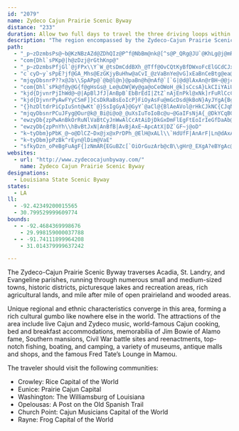 ```yaml
---
id: "2079"
name: Zydeco Cajun Prairie Scenic Byway
distance: "233"
duration: Allow two full days to travel the three driving loops within the overall byway.
description: "The region encompassed by the Zydeco-Cajun Prairie Scenic Byway is a hotbed of Cajun culture and Zydeco music."
path:
  - "_p~zDzmbsPs@~b@KzNBzAZd@ZDhQIz@P^f@NbBm@nk@[^s@P_QRg@JU`@KhLg@j@mRo@u@@WJYf@C^Sfb@E~@[^wk@r@uI|DWf@G~@G`IF`N_CnRy@zHeAxHq@tCsA~BuElEyAxBYzCO~CoBzHMVURw@LeXfAgWmEgA[]_@i`@ot@kGsJaBgB"
  - "com{Dhl`sPKp@|h@zDzj@rGthKnp@"
  - "_p~zDzmbsPfjGl`@jFPx\\Y`W_@tsDmCddBXh_@Tff@OvCQtKyBfDWxoFcElGCdCJxVrAxDHvsAcAhDJpBX?md@Isd@LsE?{NGaoA~_AQlBM~Bw@zKoG~@_Ah@{@v@mBh@wD?wZ~yAGEgTFuFf@kDd@}A~Q_d@bHoRd@yCrB{Tv@gEdAkCzn@ckAz@}Bj@iCJsBG_j@VeCx@sCxAyBrCmBbBa@v@EjGKlAUlAe@hAq@~@_ArHuJrByApBy@vBe@pAKrSEtAIlA]lAk@hKuGbBmBdAkCZyAJaCCmn@[{A}@gBeE}Cc@o@Wy@I_AGo^"
  - "c`cyD~y`sPpE?jf@GA_Mhs@EzGKjyBuHhw@aCvI_@zVaBnYe@vG]xEaBnCeBtg@ea@hd@k]hAs@hBs@pA]tC_@d`@BjQQxy@D|u@E|r@\\|zA^d`AQxjDK~|@uA`\\w@tnIe@he@KpOU|G_AvE_ApF{AjDsAjj@}VxJ}EzHaD|KeF|\\_Pd_CefA^`A\\Bl@QpA_A?SWgAlBu@tOgHkSko@XYxDcBjCe@x@CxNCncBeAlTDhjAe@toCm@~QM`nAKjGMve@kBjk@gCfFGxF@zlA~CrJ@ttAg@`QQfe@M`CFtCVxFfA`E\\bDKfNqBjCOvfBe@bFI~@MtAY~AaArAqAjA{Bp@sCNkCg@cp@FyAZ}Bt@uC~AaDxm@aw@tAoBty@oyB`BkFxLue@~@wB|@mAhA_A~As@dB]hACv]|@fn@SlTNxQWrs@WpFN|ALt@T`VolAx@{Ft@sKtN}s@m@QOQqMwDaJeC]?oRuFi@c@KY?u@Ric@Cu@K]m@m@qBG}pAx@e}AF{hA^cjBXg~A^{KLknADgs@Xqh@?{bAaAqUEJ{t@we@x@oOf@_y@~AePMuh@?ib@Po~@@o_A^mfCj@erAf@s~A~@AaC_l@Teg@Bo@f@gAlBaAb@wg@O]IkPQuJAwEFkBg@iB}@qAgAsAmBaA_CqBaJw@sCmAgCwCaEeB}A{A{@wD}AgDk@kCIwfBFoCL}p@zEw]hEuOhA{\\dAstCtHqEVmJv@qoBhFaHG_He@aw@mLiKaCmK{DwHiEcHoFwgCyiCqJoHwJmL{AyBsD{GmB_Cgi@ej@cNaNiAcB{@qBwCaJoFiOwHgNcHdGae@j_@Yr@aCvN}Txi@KlA`@jGOfAcd@ze@iA|AiAfCs@~CMhDh@tRbBd^AdBaFr^w@jCaAdBsB`CoJxIkBhAqAb@sAPez@`@ig@F?|dBTnM?tQGxZ?~n@s{Ad@qAHkBd@u@\\yAlAmA~A_ArC[zBEpAN`CtAfH^xA`S~l@p@bCRxAGjCm@zCs@pAqAvAy~@rv@yZlV_@`@aAdBy@lCy@fEiBrF_G`Mm@z@aB~AwdApy@}T~PmBr@uANyPPsAXoAf@sC~BvBfFh@~Bb@xCL`GBnPCj@yA^`@~DPxCJtJNrqDP~THlDFPF~ADx}@Nft@EvMIjF?vY??"
  - "mjqyDbsnrP??x@Jb\\SpAPp@`@b@l@n}@paBn@h@nAf@`[`G|@d@lAxAn@rBH~@@jc@HlBj@`Btl@zfA`O|XdxDpcH|AnD\\~ARdBBbQhAa@hAQhBEb{@?"
  - "com{Dhl`sPk@f@y@G{f@gHsGs@_Le@uDW{Wy@ga@oCeOWoH_@k]sCcsA}LkCIiYAiUeAmm@{BsLy@yKqAyKmB{Ae@aCgAoPaL_UcPoB_BmE{EmBcBsBuAaC_AmOsEiCe@kBQqB?eDR_k@rMgEx@gFXaCAa~@sDil@yEeYsBiC_@yDmAcCyAoCkCyBmD}@{BmAeEaD{LqKm_@gAkCuA_CwBaCcAy@iDmBsC_Aie@mLoOuCeAk@oc@aJ"
  - "kjd{DjvnrPjIhWd@~@|ApBlJfJ|AnBpB`EbBrEdI|ZtZ`nAjEnPkl@xNk]rFuRlCcCf@aCz@e^`SmUzS}TjU_BjBgElGsQjX_LnQeAlCgP~g@eAnCsSt_@{FzJyT`XyAxBmA~Bg]|{@wClGyDrFmBdByM`J{ElC}B~@iAx@y@xAi@lC"
  - "kjd{DjvnrPyAwFYyCSmF]}CsDkRaBsEoIcP}FiOyAsFu@mGcDsd@kBoN}AyJYgA{BgF{Pq\\iLuUeL_VmKuSu@mBa@yAOmCVsMfCip@tEw[v@{HtBcQnAaO?m@Gq@a@q@w@a@yW{CaBYcBq@gAs@kDaDeq@yq@cAs@c@M_PwCaEaAiIeE_BaAaAkAk@_AyDiJ[y@SsABq@nGs^d@aEL_EI{C_AsM"
  - "{}hzDltdrPiCpIuSnt@wKt`@}SsIgGyA}@GyY`@aCl@{BlAeAVol@rHkCJkNC{CJqNfEaC\\{t@BsCGgCWsjByRkDY}FKwG_@qMkAwCu@wFk@oDk@yJyB}ASu@?oB^{HjDw@RaANqADqAGaASyPqGkBm@mAG_eA?oGkAeAAqAFwBj@uBrAcX~[eBfBwAv@}Bd@_BDcS}@qAP_A`@mDhDyGdJiE~EgKnMwBvAeEnB_A|@]r@WlAiAzM]`IWfPKlAY^[LgC\\yA^yAn@mAbAq@lAkCnISjAOlAG`DE`NF~An@fCFp@?lAa@jCg@~@iDfD}LtKiAl@aAPsLLe[tCeP~DuQ`NaJ`IuAj@aJx@wb@q@sBF"
  - "mjqyDbsnrPCuJFyg@Our@k@_Bi@i@o@_@uXsIuToIoBc@u~@GaIFsNjA{_@DkYCqBGkBg@sf@sSgPuEu[}QmAe@mA_@cv@gK{IsDeRgJmCcA}D{@oKmA}Cu@q@]mBaBwHuJ{BqBiAg@iBe@_N_BaCs@sBsAgCeDqAuAiAy@cBk@sDYmkA?iEJ_HtAgCJ{@EqBe@cN{HeBu@sAWqBKyQEe\\?gBMqAWsBs@w{Aun@AA"
  - "ewzyDb{zpPwAnBkOrRuNlVaBtCyJnWwAlCcAtAiDjDkGxDmFlEgFtEoIrIeGfDaAb@iARiA@sC[aHkAiA?eAP_GlDyGrBuB`A_CxCgWjc@Wf@c@xBw@xJ`@r]GlDmG~m@{@fFaD`KaBbCsGvHm@fAKf@aA~GGrAFrIuApQaD|U{GtPoGtRiAtCgHrLw`@|{@cAlBmEbG_MfUwAxAc_@~W`fAh|Ax@zCNtA@tAItIDvAd@fDd@jAxOlUtB|EvAhCpm@b|@p@jAw{@r~@}VhV_TtTaBrB_AfB_FzNma@xnA]xA[lBM~CAvXY~Cy@rCo@nAaBrB_[nT}B~BaAfB}@lDYrDzArgB?bUK~A]~BmF|NqFlNmLv]cBfBmAz@_Ab@yC`AwAr@wApAu@lA[x@cR~l@"
  - "ewzyDb{zpPnYh\\hBvBtJxN|AnBfB|AvBjAxE~ApcAtX|DZ`GF~j@oD"
  - "k~tyDbm}pPbK_@~o@DlCZ~Dx@jx@xPrDPh_@ElH@xALl\\`HdUfF|AnArF|Ln@dAxAjAbFlC~@ZjAL|HCvMz@bLL|oAxLnEj@X}CzCm@hBQjDPzCEzK^d_@lE`^jClBZtFdBjClA|LxIjBx@nDl@rJ^pXtCzEp@~FrAbCdAvIzEhWtObF|AbN|AhpAzLrFp@fCf@pBp@tS`K|Br@`C^nlB|RbGNbKCzj@K~DObDo@~Z}HvQ_FpZ{HxGsBhEqBxF{DfFsF`EgGjBeElAoDhBmHtc@u_DzCqLyBeCoSi[Ig@mGcKmJyMWSgHuKe@e@KKqBS@[xJgRrLc\\tN}RVgBbE}a@J{@^mAx@_CjCkF|EaFx@uAh@sA^cB`BoKTm@`BmCbHsIjAwBxEwMbCgG`F{FxAeC|@_DJaAJsAC}Dk@ub@QwA[iAwDgHm@eCKqAeA}s@KgBwEqZ[mLQsBi@sC}ByG_@sBQmBk@ya@FaEnAe]IwDaB_]CaElEuXd@uAh@qAfNwUpAmCnD{MvKkZnAkCzMeTvOeb@z@_DdAaSB}AK}@e@uA}EyIaCoQOa@aECCgIuKm@ot@sCyASaXuHcZkJke@qLiE]_Dk@so@ePyZe@wLlAyIjBkOnEaXnJgLvDeTbQgOzQaFvG_KdPwGdLuOv^oClH}CfKuAnFiE`U{@zCeIpVsGlPyHdWgClHgEnPoG`U}HdZwBnO?~B`@dCbAhDvFxJiAd@gDtB{\\tHoAn@y@z@u@xBgJd^}ElQqJbUmAzBiAvAy@\\aGpA{tBda@kB}M{ByIwAgEaLiWiNe]k@eA}@gAeGmE}EeC{DcEuZuWaE_DqJgGqAk@cQaFgLsE}IiCgKkDiBy@{YaPaN{DgPsF_QaMaAYt@}X{GaEec@iUc]cR_MgJ_CoAwCi@s@AmF@gWYgFj@aBz@cFfI}AjDuBlFi@l@mEjDgDnA{PdCqFrAaAd@{DlCgNnH{B|AmFnEqAd@cEDiAWYSg@gA_DuJe@q@yB_CwBoDyFeH[y@e@gDk@{AwAwAyGcEwA]i@Du@XgH~GeAZoMPuIYqLCqKYy@BiARsDlBsBpAaE`DaAdAa@t@iArCeAlBeA|@}FrAqAj@qD`CcDpAqBf@oHrAsAf@rDvGTl@Fn@k@bFeBpJcAxGErHM`Bs@|BeGjNy@xBe@jB{DhTgBtBw^z\\iNzKg@l@]z@yA~Fc@rB]rCcGzk@wBrMqBbJwBhVG`FcBpW?vARtOLzCz@fFX~@h@dA`AdAtAf@h[xEpA`@r@d@x@jAh@~ArEpTz@lD^x@hU|Xf@t@h@vA^dCGxC_@`BoCbJS~@MdBFdAXdBbDpHf@bCPtBa@xe@RdBl@lBp@rAxFzHh@dA^rAZjBHzBChAa@fCoBnG?\\Wz@kCjHSlAy@lHOl@aAlBW`AW~CMf@}CfE"
  - "k~tyDbm}pPzBk^rEyn@lDim@VaE"
  - "sfkyDzn_oPeBgFuAgF{]zNmAR{EGuBZc[`OiOrGuzArb@cB\\gHr@_EXgA?eBYgAc@ke@qZ_Cu@uBS_l@wAce@r@eFaAyYmGoj@{CsC?mCn@qd@nR{CrAkFvC}AZkC?}c@mCeBa@mAo@qFoEqc@qZm@k@}@yAeCmGy@_B_D}ByAk@q@Emp@mBkBFsCr@gBjAaGxGaBrAgBf@eBJuQy@aFk@kDSqsAgG}Aa@{PmGwDcAeFy@y@[w@k@u@_A_@y@aKo\\aAaCkA{AwAqAcBk@wASsAGqBLk_@vC_r@bHiFLgQAwCdTe@~@_@bBq@nJObH_@vhAVtn@OloA`@xIA|@SbAmCfGq@lDiD|TiR`gA{Hrh@wRrgA}Mlw@mLtk@qGj^{ChSmArJoGx_@{Gv`@_Jxb@yJ`k@aAzFwA`L]fDi@tI_@lLGvIi@rsBc@zu@BbWOzo@]vQeAtQaB`OcB`L_y@|}EeJjk@{B|K?`@Jb@d@t@gBdCmA~B}@dChAf@vA`Bz`D|iEvCrD`CxBnBpAbIxCrEnAzBdAvClBll@be@hF`FvC|DrDxGjCtH`i@boBp@rDhC~[^fDp@`DvClIz@lBx@fAbBdB~KlIjCv@dCFxeAaCrCQpBk@vAm@dQ{MbDyBtBgArBy@pBg@nG}@zj@uAvFYdABzGUzLQ~Lg@bb@w@dm@aB~GG~EFzBVnDz@bD`BvAhA|QjStCpDpKxL"
websites:
  - url: "http://www.zydecocajunbyway.com/"
    name: Zydeco Cajun Prairie Scenic Byway
designations:
  - Louisiana State Scenic Byway
states:
  - LA
ll:
  - -92.42349200015565
  - 30.799529999609774
bounds:
  - - -92.4684369998676
    - 29.998159000037788
  - - -91.74111899964208
    - 31.014379999637242

---
```


<p>The Zydeco-Cajun Prairie Scenic Byway traverses Acadia, St.
Landry, and Evangeline parishes, running through numerous small and
medium-sized towns, historic districts, picturesque lakes and
recreation areas, rich agricultural lands, and mile after mile of
open prairieland and wooded areas.</p>
<p>Unique regional and ethnic characteristics converge in this
area, forming a rich cultural gumbo like nowhere else in the world.
The attractions of the area include live Cajun and Zydeco music,
world-famous Cajun cooking, bed and breakfast accommodations,
memorabilia of Jim Bowie of Alamo fame, Southern mansions, Civil
War battle sites and reenactments, top-notch fishing, boating, and
camping, a variety of museums, antique malls and shops, and the
famous Fred Tate&#8217;s Lounge in Mamou.</p>
<p>The traveler should visit the following communities:</p>
<ul>
<li>Crowley: Rice Capital of the World</li>
<li>Eunice: Prairie Cajun Capital</li>
<li>Washington: The Williamsburg of Louisiana</li> <li>Opelousas: A Post on the
Old Spanish Trail</li>
<li>Church Point: Cajun Musicians Capital of the
World</li>
<li>Rayne: Frog Capital of the World</li>
</ul>
